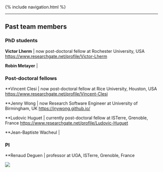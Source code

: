 {% include navigation.html %}

---

## Past team members

### PhD students

**Victor Lherm** \| now post-doctoral fellow at Rochester University, USA
https://www.researchgate.net/profile/Victor-Lherm

**Robin Metayer** \|

### Post-doctoral fellows

**Vincent Clesi \| now post-doctoral fellow at Rice University, Houston, USA
https://www.researchgate.net/profile/Vincent-Clesi

**Jenny Wong \| now Research Software Engineer at University of Birmingham, UK
https://jnywong.github.io/

**Ludovic Huguet \| currently post-doctoral fellow at ISTerre, Grenoble, France
https://www.researchgate.net/profile/Ludovic-Huguet

**Jean-Baptiste Wacheul \|

### PI
**Renaud Deguen \| professor at UGA, ISTerre, Grenoble, France



![](/docs/assets/images/bandeau_logos_2023.png)
